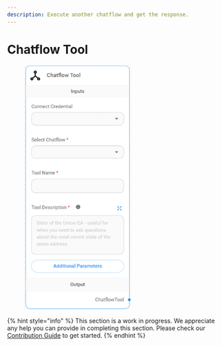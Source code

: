 ```yaml
---
description: Execute another chatflow and get the response.
---
```


# Chatflow Tool

<figure><img src="../../../.gitbook/assets/image (26).png" alt="" width="248"><figcaption></figcaption></figure>

{% hint style="info" %}
This section is a work in progress. We appreciate any help you can provide in completing this section. Please check our [Contribution Guide](../../../CONTRIBUTING.md) to get started.
{% endhint %}
